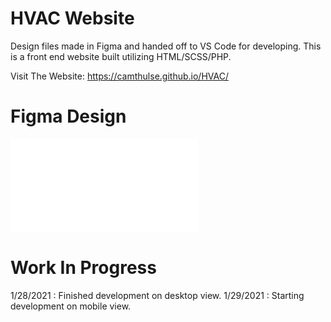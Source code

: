 # HVAC Website

Design files made in Figma and handed off to VS Code for developing.
This is a front end website built utilizing HTML/SCSS/PHP.

Visit The Website: https://camthulse.github.io/HVAC/

# Figma Design
![Figma design file - Desktop View](/Figma/FigmaDesign_Desktop.pdf "Figma design file - Desktop View")


# Work In Progress
1/28/2021 : Finished development on desktop view.
1/29/2021 : Starting development on mobile view.
